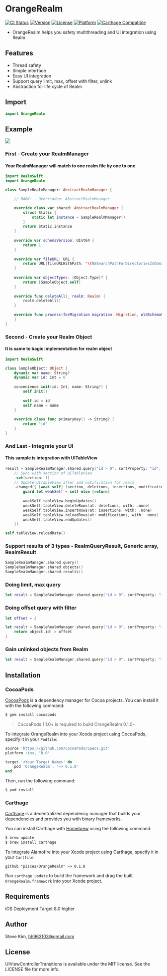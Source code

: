 # OrangeRealm

[![CI Status](http://img.shields.io/travis/pisces/OrangeRealm.svg?style=flat)](https://travis-ci.org/pisces/OrangeRealm)
[![Version](https://img.shields.io/cocoapods/v/OrangeRealm.svg?style=flat)](http://cocoapods.org/pods/OrangeRealm)
[![License](https://img.shields.io/cocoapods/l/OrangeRealm.svg?style=flat)](http://cocoapods.org/pods/OrangeRealm)
[![Platform](https://img.shields.io/cocoapods/p/OrangeRealm.svg?style=flat)](http://cocoapods.org/pods/OrangeRealm)
[![Carthage Compatible](https://img.shields.io/badge/Carthage-compatible-4BC51D.svg?style=flat)](https://github.com/Carthage/Carthage)

- OrangeRealm helps you safety multithreading and UI integration using Realm

## Features
- Thread safety
- Simple interface
- Easy UI integration
- Support query limit, max, offset with filter, unlink
- Abstraction for life cycle of Realm

## Import

```swift
import OrangeRealm
```

## Example
![](etc/wqPDqB.gif)

### First - Create your RealmManager

#### Your RealmManager will match to one realm file by one to one

```swift
import RealmSwift
import OrangeRealm

class SampleRealmManager: AbstractRealmManager {

    // MARK: - Overridden: AbstractRealmManager

    override class var shared: AbstractRealmManager {
        struct Static {
            static let instance = SampleRealmManager()
        }
        return Static.instance
    }
    
    override var schemaVersion: UInt64 {
        return 1
    }
    
    override var fileURL: URL {
        return URL(fileURLWithPath: "\(NSSearchPathForDirectoriesInDomains(.documentDirectory, .userDomainMask, true).first!)/sample.realm", isDirectory: false)
    }
    
    override var objectTypes: [Object.Type]? {
        return [SampleObject.self]
    }
    
    override func deleteAll(_ realm: Realm) {
        realm.deleteAll()
    }
    
    override func process(forMigration migration: Migration, oldSchemaVersion: UInt64) {
    }
}
```

### Second - Create your Realm Object

#### It is same to bagic implementation for realm object

```swift
import RealmSwift

class SampleObject: Object {
    dynamic var name: String?
    dynamic var id: Int = 0
    
    convenience init(id: Int, name: String?) {
        self.init()
        
        self.id = id
        self.name = name
    }
    
    override class func primaryKey() -> String? {
        return "id"
    }
}
```

### And Last - Integrate your UI

#### This sample is integration with UITableView

```swift
result = SampleRealmManager.shared.query("id > 0", sortProperty: "id", ascending: false)
	// Sync with section of UITableView
    .set(section: 1)
    // Update UITableView after add notification for realm
    .changed({ [weak self] (section, deletions, insertions, modifications) in
        guard let weakSelf = self else {return}
        
        weakSelf.tableView.beginUpdates()
        weakSelf.tableView.deleteRows(at: deletions, with: .none)
        weakSelf.tableView.insertRows(at: insertions, with: .none)
        weakSelf.tableView.reloadRows(at: modifications, with: .none)
        weakSelf.tableView.endUpdates()
    })

self.tableView.reloadData()
```

### Support results of 3 types - RealmQueryResult, Generic array, RealmResult
```swift
SampleRealmManager.shared.query()
SampleRealmManager.shared.objects()
SampleRealmManager.shared.results()
```

### Doing limit, max query
```swift
let result = SampleRealmManager.shared.query("id > 0", sortProperty: "id", ascending: false, limit: 10, max: 10)
```

### Doing offset query with filter
```swift
let offset = 2

let result = SampleRealmManager.shared.query("id > 0", sortProperty: "id", ascending: false) { (object) -> Bool in
    return object.id! > offset
}
```

### Gain unlinked objects from Realm
```swift
let result = SampleRealmManager.shared.query("id > 0", sortProperty: "id", ascending: false, unlink: true)
```

## Installation

### CocoaPods

[CocoaPods](http://cocoapods.org) is a dependency manager for Cocoa projects. You can install it with the following command:

```bash
$ gem install cocoapods
```

> CocoaPods 1.1.0+ is required to build OrangeRealm 0.1.0+.

To integrate OrangeRealm into your Xcode project using CocoaPods, specify it in your `Podfile`:

```ruby
source 'https://github.com/CocoaPods/Specs.git'
platform :ios, '8.0'

target '<Your Target Name>' do
    pod 'OrangeRealm', '~> 0.1.0'
end
```

Then, run the following command:

```bash
$ pod install
```

### Carthage

[Carthage](https://github.com/Carthage/Carthage) is a decentralized dependency manager that builds your dependencies and provides you with binary frameworks.

You can install Carthage with [Homebrew](http://brew.sh/) using the following command:

```bash
$ brew update
$ brew install carthage
```

To integrate Alamofire into your Xcode project using Carthage, specify it in your `Cartfile`:

```ogdl
github "pisces/OrangeRealm" ~> 0.1.0
```

Run `carthage update` to build the framework and drag the built `OrangeRealm.framework` into your Xcode project.

## Requirements

iOS Deployment Target 8.0 higher

## Author

Steve Kim, hh963103@gmail.com

## License

UIViewControllerTransitions is available under the MIT license. See the LICENSE file for more info.

